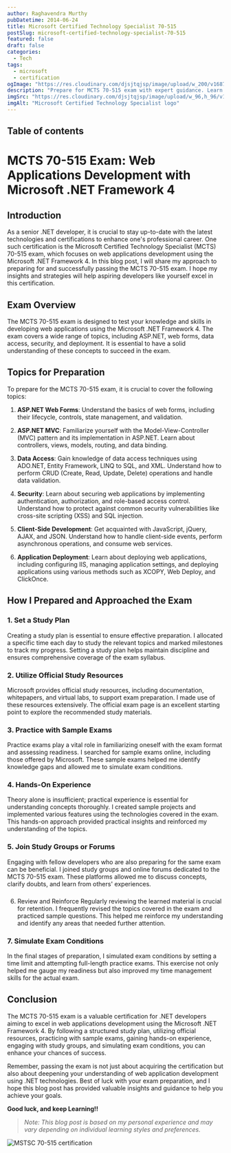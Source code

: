 ```yaml
---
author: Raghavendra Murthy
pubDatetime: 2014-06-24
title: Microsoft Certified Technology Specialist 70-515
postSlug: microsoft-certified-technology-specialist-70-515
featured: false
draft: false
categories:
  - Tech
tags:
  - microsoft
  - certification
ogImage: "https://res.cloudinary.com/djsjtqjsp/image/upload/w_200/v1687983251/raghavendra-murthy-blog/mstsc_yew11n.png"
description: "Prepare for MCTS 70-515 exam with expert guidance. Learn web app development with .NET Framework 4, study plan tips, practice exams, and more."
imgSrc: "https://res.cloudinary.com/djsjtqjsp/image/upload/w_96,h_96/v1687983251/raghavendra-murthy-blog/mstsc_yew11n.png"
imgAlt: "Microsoft Certified Technology Specialist logo"
---
```


## Table of contents

# MCTS 70-515 Exam: Web Applications Development with Microsoft .NET Framework 4

## Introduction

As a senior .NET developer, it is crucial to stay up-to-date with the latest technologies and certifications to enhance one's professional career. One such certification is the Microsoft Certified Technology Specialist (MCTS) 70-515 exam, which focuses on web applications development using the Microsoft .NET Framework 4. In this blog post, I will share my approach to preparing for and successfully passing the MCTS 70-515 exam. I hope my insights and strategies will help aspiring developers like yourself excel in this certification.

## Exam Overview

The MCTS 70-515 exam is designed to test your knowledge and skills in developing web applications using the Microsoft .NET Framework 4. The exam covers a wide range of topics, including ASP.NET, web forms, data access, security, and deployment. It is essential to have a solid understanding of these concepts to succeed in the exam.

## Topics for Preparation

To prepare for the MCTS 70-515 exam, it is crucial to cover the following topics:

1. **ASP.NET Web Forms**: Understand the basics of web forms, including their lifecycle, controls, state management, and validation.

2. **ASP.NET MVC**: Familiarize yourself with the Model-View-Controller (MVC) pattern and its implementation in ASP.NET. Learn about controllers, views, models, routing, and data binding.

3. **Data Access**: Gain knowledge of data access techniques using ADO.NET, Entity Framework, LINQ to SQL, and XML. Understand how to perform CRUD (Create, Read, Update, Delete) operations and handle data validation.

4. **Security**: Learn about securing web applications by implementing authentication, authorization, and role-based access control. Understand how to protect against common security vulnerabilities like cross-site scripting (XSS) and SQL injection.

5. **Client-Side Development**: Get acquainted with JavaScript, jQuery, AJAX, and JSON. Understand how to handle client-side events, perform asynchronous operations, and consume web services.

6. **Application Deployment**: Learn about deploying web applications, including configuring IIS, managing application settings, and deploying applications using various methods such as XCOPY, Web Deploy, and ClickOnce.

## How I Prepared and Approached the Exam

### 1. Set a Study Plan

Creating a study plan is essential to ensure effective preparation. I allocated a specific time each day to study the relevant topics and marked milestones to track my progress. Setting a study plan helps maintain discipline and ensures comprehensive coverage of the exam syllabus.

### 2. Utilize Official Study Resources

Microsoft provides official study resources, including documentation, whitepapers, and virtual labs, to support exam preparation. I made use of these resources extensively. The official exam page is an excellent starting point to explore the recommended study materials.

### 3. Practice with Sample Exams

Practice exams play a vital role in familiarizing oneself with the exam format and assessing readiness. I searched for sample exams online, including those offered by Microsoft. These sample exams helped me identify knowledge gaps and allowed me to simulate exam conditions.

### 4. Hands-On Experience

Theory alone is insufficient; practical experience is essential for understanding concepts thoroughly. I created sample projects and implemented various features using the technologies covered in the exam. This hands-on approach provided practical insights and reinforced my understanding of the topics.

### 5. Join Study Groups or Forums

Engaging with fellow developers who are also preparing for the same exam can be beneficial. I joined study groups and online forums dedicated to the MCTS 70-515 exam. These platforms allowed me to discuss concepts, clarify doubts, and learn from others' experiences.

###

6. Review and Reinforce
   Regularly reviewing the learned material is crucial for retention. I frequently revised the topics covered in the exam and practiced sample questions. This helped me reinforce my understanding and identify any areas that needed further attention.

### 7. Simulate Exam Conditions

In the final stages of preparation, I simulated exam conditions by setting a time limit and attempting full-length practice exams. This exercise not only helped me gauge my readiness but also improved my time management skills for the actual exam.

## Conclusion

The MCTS 70-515 exam is a valuable certification for .NET developers aiming to excel in web applications development using the Microsoft .NET Framework 4. By following a structured study plan, utilizing official resources, practicing with sample exams, gaining hands-on experience, engaging with study groups, and simulating exam conditions, you can enhance your chances of success.

Remember, passing the exam is not just about acquiring the certification but also about deepening your understanding of web application development using .NET technologies. Best of luck with your exam preparation, and I hope this blog post has provided valuable insights and guidance to help you achieve your goals.

**Good luck, and keep Learning!!**

> _Note: This blog post is based on my personal experience and may vary depending on individual learning styles and preferences._

![MSTSC 70-515 certification](https://res.cloudinary.com/djsjtqjsp/image/upload/w_400/v1687983435/raghavendra-murthy-blog/mstsc-70515_bsidza.png)
